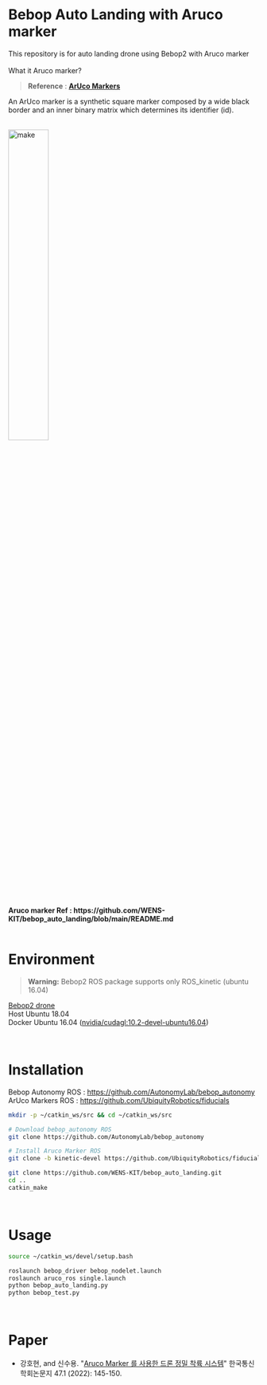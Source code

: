 # Bebop Auto Landing with Aruco marker
This repository is for auto landing drone using Bebop2 with Aruco marker</br>  
What it Aruco marker?  
>**Reference** : [**ArUco Markers**](https://docs.opencv.org/4.x/d5/dae/tutorial_aruco_detection.html) 
 
An ArUco marker is a synthetic square marker composed by a wide black border and an inner binary matrix which determines its identifier (id).  

</br>

<img src="https://user-images.githubusercontent.com/70830088/159876633-b1b468b5-bdbd-4b39-ac4f-e96a089403b0.jpg" title="ArUco Marker" alt="make" width="40%" height="40%"/>
<figcaption><b>Aruco marker  Ref : https://github.com/WENS-KIT/bebop_auto_landing/blob/main/README.md</b></figcaption>

</br>

# Environment
 > **Warning:** Bebop2 ROS package supports only ROS_kinetic (ubuntu 16.04)

[Bebop2 drone](https://www.amazon.com/Parrot-Bebop-2-Drone-White/dp/B0179JFAW2)  
Host Ubuntu 18.04  
Docker Ubuntu 16.04 ([nvidia/cudagl:10.2-devel-ubuntu16.04](https://hub.docker.com/r/nvidia/cudagl/tags?page=1&name=ubuntu16.04))  

</br>

# Installation

Bebop Autonomy ROS : https://github.com/AutonomyLab/bebop_autonomy  
ArUco Markers ROS : https://github.com/UbiquityRobotics/fiducials

```bash
mkdir -p ~/catkin_ws/src && cd ~/catkin_ws/src

# Download bebop_autonomy ROS
git clone https://github.com/AutonomyLab/bebop_autonomy

# Install Aruco Marker ROS
git clone -b kinetic-devel https://github.com/UbiquityRobotics/fiducials.git

git clone https://github.com/WENS-KIT/bebop_auto_landing.git
cd ..
catkin_make
```
</br>

# Usage

```bash
source ~/catkin_ws/devel/setup.bash

roslaunch bebop_driver bebop_nodelet.launch
roslaunch aruco_ros single.launch
python bebop_auto_landing.py
python bebop_test.py
```
</br>

# Paper
* 강호현, and 신수용. "[Aruco Marker 를 사용한 드론 정밀 착륙 시스템](https://www.dbpia.co.kr/pdf/pdfView.do?nodeId=NODE11024380&mark=0&useDate=&ipRange=N&accessgl=Y&language=ko_KR&hasTopBanner=true)" 한국통신학회논문지 47.1 (2022): 145-150.
